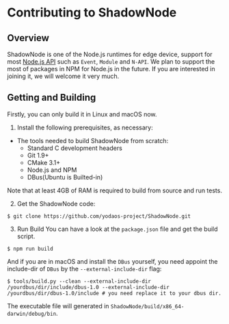 # Contributing to ShadowNode

## Overview
ShadowNode is one of the Node.js runtimes for edge device, support for most [Node.js API](https://nodejs.org/en/docs/) such as `Event`, `Module` and `N-API`. We plan to support the most of packages in NPM for Node.js in the future. If you are interested in joining it, we will welcome it very much.

## Getting and Building
Firstly, you can only build it in Linux and macOS now.
1. Install the following prerequisites, as necessary:
  - The tools needed to build ShadowNode from scratch:
    - Standard C development headers
    - Git 1.9+
    - CMake 3.1+
    - Node.js and NPM
    - DBus(Ubuntu is Builted-in)

Note that at least 4GB of RAM is required to build from source and run tests.

2. Get the ShadowNode code:
```shell
$ git clone https://github.com/yodaos-project/ShadowNode.git
```

3. Run Build
You can have a look at the `package.json` file and get the build script.
```shell
$ npm run build
```

And if you are in macOS and install the `DBus` yourself, you need appoint the include-dir of `DBus` by the `--external-include-dir` flag:
```shell
$ tools/build.py --clean --external-include-dir /yourdbus/dir/include/dbus-1.0 --external-include-dir /yourdbus/dir/dbus-1.0/include # you need replace it to your dbus dir.
```
The executable file will generated in `ShadowNode/build/x86_64-darwin/debug/bin`.
